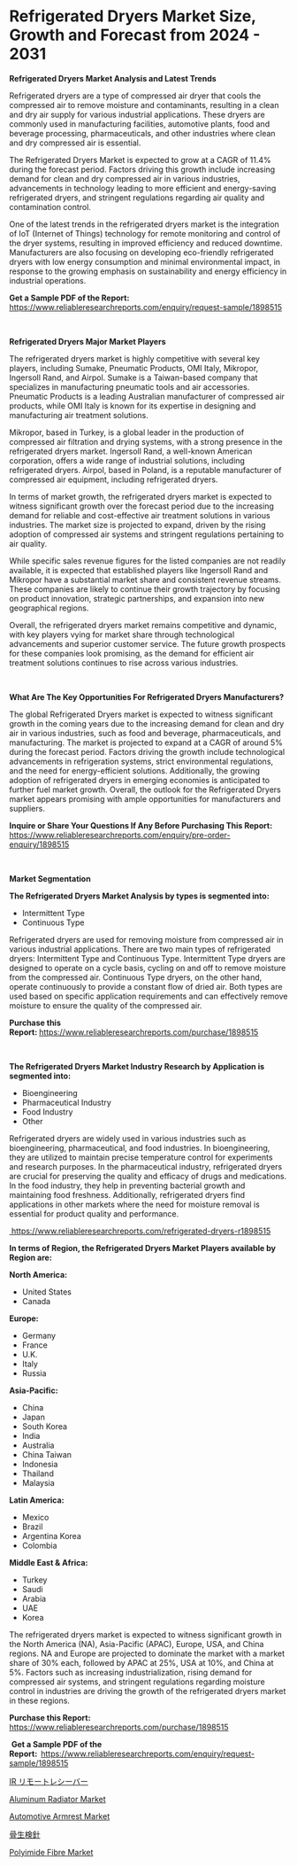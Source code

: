 <p><h1>Refrigerated Dryers Market Size, Growth and Forecast from 2024 - 2031</h1></p><p><strong>Refrigerated Dryers Market Analysis and Latest Trends</strong></p>
<p><p>Refrigerated dryers are a type of compressed air dryer that cools the compressed air to remove moisture and contaminants, resulting in a clean and dry air supply for various industrial applications. These dryers are commonly used in manufacturing facilities, automotive plants, food and beverage processing, pharmaceuticals, and other industries where clean and dry compressed air is essential.</p><p>The Refrigerated Dryers Market is expected to grow at a CAGR of 11.4% during the forecast period. Factors driving this growth include increasing demand for clean and dry compressed air in various industries, advancements in technology leading to more efficient and energy-saving refrigerated dryers, and stringent regulations regarding air quality and contamination control.</p><p>One of the latest trends in the refrigerated dryers market is the integration of IoT (Internet of Things) technology for remote monitoring and control of the dryer systems, resulting in improved efficiency and reduced downtime. Manufacturers are also focusing on developing eco-friendly refrigerated dryers with low energy consumption and minimal environmental impact, in response to the growing emphasis on sustainability and energy efficiency in industrial operations.</p></p>
<p><strong>Get a Sample PDF of the Report:&nbsp;</strong> <a href="https://www.reliableresearchreports.com/enquiry/request-sample/1898515">https://www.reliableresearchreports.com/enquiry/request-sample/1898515</a></p>
<p>&nbsp;</p>
<p><strong>Refrigerated Dryers Major Market Players</strong></p>
<p><p>The refrigerated dryers market is highly competitive with several key players, including Sumake, Pneumatic Products, OMI Italy, Mikropor, Ingersoll Rand, and Airpol. Sumake is a Taiwan-based company that specializes in manufacturing pneumatic tools and air accessories. Pneumatic Products is a leading Australian manufacturer of compressed air products, while OMI Italy is known for its expertise in designing and manufacturing air treatment solutions.</p><p>Mikropor, based in Turkey, is a global leader in the production of compressed air filtration and drying systems, with a strong presence in the refrigerated dryers market. Ingersoll Rand, a well-known American corporation, offers a wide range of industrial solutions, including refrigerated dryers. Airpol, based in Poland, is a reputable manufacturer of compressed air equipment, including refrigerated dryers.</p><p>In terms of market growth, the refrigerated dryers market is expected to witness significant growth over the forecast period due to the increasing demand for reliable and cost-effective air treatment solutions in various industries. The market size is projected to expand, driven by the rising adoption of compressed air systems and stringent regulations pertaining to air quality.</p><p>While specific sales revenue figures for the listed companies are not readily available, it is expected that established players like Ingersoll Rand and Mikropor have a substantial market share and consistent revenue streams. These companies are likely to continue their growth trajectory by focusing on product innovation, strategic partnerships, and expansion into new geographical regions.</p><p>Overall, the refrigerated dryers market remains competitive and dynamic, with key players vying for market share through technological advancements and superior customer service. The future growth prospects for these companies look promising, as the demand for efficient air treatment solutions continues to rise across various industries.</p></p>
<p>&nbsp;</p>
<p><strong>What Are The Key Opportunities For Refrigerated Dryers Manufacturers?</strong></p>
<p><p>The global Refrigerated Dryers market is expected to witness significant growth in the coming years due to the increasing demand for clean and dry air in various industries, such as food and beverage, pharmaceuticals, and manufacturing. The market is projected to expand at a CAGR of around 5% during the forecast period. Factors driving the growth include technological advancements in refrigeration systems, strict environmental regulations, and the need for energy-efficient solutions. Additionally, the growing adoption of refrigerated dryers in emerging economies is anticipated to further fuel market growth. Overall, the outlook for the Refrigerated Dryers market appears promising with ample opportunities for manufacturers and suppliers.</p></p>
<p><strong>Inquire or Share Your Questions If Any Before Purchasing This Report:</strong> <a href="https://www.reliableresearchreports.com/enquiry/pre-order-enquiry/1898515">https://www.reliableresearchreports.com/enquiry/pre-order-enquiry/1898515</a></p>
<p>&nbsp;</p>
<p><strong>Market Segmentation</strong></p>
<p><strong>The Refrigerated Dryers Market Analysis by types is segmented into:</strong></p>
<p><ul><li>Intermittent Type</li><li>Continuous Type</li></ul></p>
<p><p>Refrigerated dryers are used for removing moisture from compressed air in various industrial applications. There are two main types of refrigerated dryers: Intermittent Type and Continuous Type. Intermittent Type dryers are designed to operate on a cycle basis, cycling on and off to remove moisture from the compressed air. Continuous Type dryers, on the other hand, operate continuously to provide a constant flow of dried air. Both types are used based on specific application requirements and can effectively remove moisture to ensure the quality of the compressed air.</p></p>
<p><strong>Purchase this Report:&nbsp;</strong><a href="https://www.reliableresearchreports.com/purchase/1898515">https://www.reliableresearchreports.com/purchase/1898515</a></p>
<p>&nbsp;</p>
<p><strong>The Refrigerated Dryers Market Industry Research by Application is segmented into:</strong></p>
<p><ul><li>Bioengineering</li><li>Pharmaceutical Industry</li><li>Food Industry</li><li>Other</li></ul></p>
<p><p>Refrigerated dryers are widely used in various industries such as bioengineering, pharmaceutical, and food industries. In bioengineering, they are utilized to maintain precise temperature control for experiments and research purposes. In the pharmaceutical industry, refrigerated dryers are crucial for preserving the quality and efficacy of drugs and medications. In the food industry, they help in preventing bacterial growth and maintaining food freshness. Additionally, refrigerated dryers find applications in other markets where the need for moisture removal is essential for product quality and performance.</p></p>
<p><a href="https://www.reliableresearchreports.com/refrigerated-dryers-r1898515">&nbsp;https://www.reliableresearchreports.com/refrigerated-dryers-r1898515</a></p>
<p><strong>In terms of Region, the Refrigerated Dryers Market Players available by Region are:</strong></p>
<p>
    <p> <strong> North America: </strong>
        <ul>
            <li>United States</li>
            <li>Canada</li>
        </ul>
        </p> 
    <p> <strong> Europe: </strong>
        <ul>
            <li>Germany</li>
            <li>France</li>
            <li>U.K.</li>
            <li>Italy</li>
            <li>Russia</li>
        </ul>
        </p> 
    <p> <strong> Asia-Pacific: </strong>
        <ul>
            <li>China</li>
            <li>Japan</li>
            <li>South Korea</li>
            <li>India</li>
            <li>Australia</li>
            <li>China Taiwan</li>
            <li>Indonesia</li>
            <li>Thailand</li>
            <li>Malaysia</li>
        </ul>
        </p> 
    <p> <strong> Latin America: </strong>
        <ul>
            <li>Mexico</li>
            <li>Brazil</li>
            <li>Argentina Korea</li>
            <li>Colombia</li>
        </ul>
        </p> 
    <p> <strong> Middle East & Africa: </strong>
        <ul>
            <li>Turkey</li>
            <li>Saudi</li>
            <li>Arabia</li>
            <li>UAE</li>
            <li>Korea</li>
        </ul>
    </p>
    </p>
<p><p>The refrigerated dryers market is expected to witness significant growth in the North America (NA), Asia-Pacific (APAC), Europe, USA, and China regions. NA and Europe are projected to dominate the market with a market share of 30% each, followed by APAC at 25%, USA at 10%, and China at 5%. Factors such as increasing industrialization, rising demand for compressed air systems, and stringent regulations regarding moisture control in industries are driving the growth of the refrigerated dryers market in these regions.</p></p>
<p><strong>Purchase this Report: </strong><a href="https://www.reliableresearchreports.com/purchase/1898515">https://www.reliableresearchreports.com/purchase/1898515</a></p>
<p>&nbsp;<strong>Get a Sample PDF of the Report:&nbsp;&nbsp;</strong><a href="https://www.reliableresearchreports.com/enquiry/request-sample/1898515">https://www.reliableresearchreports.com/enquiry/request-sample/1898515</a></p>
<p><strong></strong></p>
<p><p><a href="https://medium.com/@randallrunte2023/ir%E3%83%AA%E3%83%A2%E3%83%BC%E3%83%88%E5%8F%97%E4%BF%A1%E6%A9%9F%E5%B8%82%E5%A0%B4-2031%E5%B9%B4%E3%81%BE%E3%81%A7%E3%81%AE%E6%88%90%E5%8A%9F%E3%81%99%E3%82%8B%E3%83%93%E3%82%B8%E3%83%8D%E3%82%B9%E6%88%A6%E7%95%A5%E3%81%AE%E9%8D%B5%E3%82%92%E4%BA%88%E6%B8%AC-da86f75f71cd">IR リモートレシーバー</a></p><p><a href="https://issuu.com/reportprime-2/docs/aluminum-radiator-market-size-2030.pptx">Aluminum Radiator Market</a></p><p><a href="https://www.linkedin.com/pulse/automotive-armrest-market-offer-valuable-insights-size-share-uepif?trackingId=gx89XQcHs4fCJNBH0r7qmA%3D%3D">Automotive Armrest Market</a></p><p><a href="https://github.com/luffiazaza/Market-Research-Report-List-1/blob/main/840172522101.md">骨生検針</a></p><p><a href="https://issuu.com/reportprime-2/docs/polyimide-fibre-market-size-2030.pptx">Polyimide Fibre Market</a></p></p>
